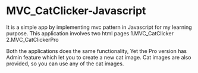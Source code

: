
# MVC_CatClicker-Javascript

It is a simple app by implementing mvc pattern in Javascript for my learning purpose.
This application involves two html pages
 1.MVC_CatClicker
 2.MVC_CatClickerPro

 Both the applications does the same functionality, Yet the Pro version has Admin feature which let you to create a new cat image.
 Cat images are also provided, so you can use any of the cat images.
 
